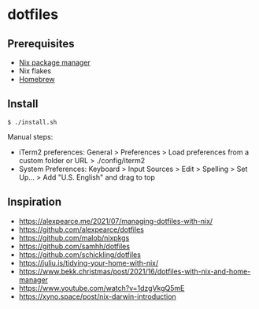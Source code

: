 # dotfiles

## Prerequisites

- [Nix package manager](https://nixos.org/)
- Nix flakes
- [Homebrew](https://brew.sh/)

## Install

```console
$ ./install.sh
```

Manual steps:

- iTerm2 preferences: General > Preferences > Load preferences from a custom folder or URL > ./config/iterm2
- System Preferences: Keyboard > Input Sources > Edit > Spelling > Set Up… > Add "U.S. English" and drag to top

## Inspiration

- https://alexpearce.me/2021/07/managing-dotfiles-with-nix/
- https://github.com/alexpearce/dotfiles
- https://github.com/malob/nixpkgs
- https://github.com/samhh/dotfiles
- https://github.com/schickling/dotfiles
- https://juliu.is/tidying-your-home-with-nix/
- https://www.bekk.christmas/post/2021/16/dotfiles-with-nix-and-home-manager
- https://www.youtube.com/watch?v=1dzgVkgQ5mE
- https://xyno.space/post/nix-darwin-introduction
